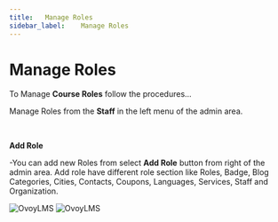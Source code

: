 ```yaml
---
title:   Manage Roles
sidebar_label:    Manage Roles
---
```


# Manage Roles
To Manage **Course Roles** follow the procedures…


Manage Roles from the **Staff** in the left menu of the admin area.

&nbsp;

**Add Role**

-You can add new Roles from select **Add Role** button from right of the admin area.
Add role have different role section like Roles, Badge, Blog Categories, Cities, Contacts,
Coupons, Languages, Services, Staff and Organization.

![OvoyLMS](/assets/ovoy/course_categories.png)
![OvoyLMS](/assets/ovoy/create_new_category.png)



